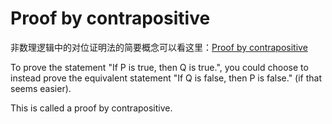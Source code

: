 # Proof by contrapositive

非数理逻辑中的对位证明法的简要概念可以看这里：[Proof by contrapositive](../../../../../Resources/2.%20Mathematics/0.%20Foundations%20of%20mathematics/Mathematical%20proof/Methods%20of%20proof/Indirect%20proofs/Proof%20by%20contrapositive.pdf)

To prove the statement "If P is true, then Q is true.", you could choose to instead prove the equivalent statement "If Q is false, then P is false." (if that seems easier).

This is called a proof by contrapositive.